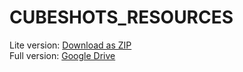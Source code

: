 # CUBESHOTS_RESOURCES

Lite version: [Download as ZIP](https://github.com/GDjkhp/CUBESHOTS_RESOURCES/archive/refs/heads/master.zip)
\
Full version: [Google Drive](https://drive.google.com/drive/folders/1LVPrwV1-pn4F1qGjOE5Zqx8hchFEK-pC)
